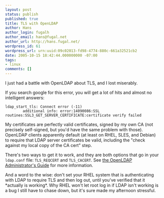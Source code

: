 ```yaml
---
layout: post
status: publish
published: true
title: TLS with OpenLDAP
author: Hans
author_login: fugalh
author_email: hans@fugal.net
author_url: http://hans.fugal.net/
wordpress_id: 61
wordpress_url: urn:uuid:09c02013-fd98-4774-880c-661a32521cb2
date: 2005-10-15 18:42:44.000000000 -07:00
tags:
- linux
comments: []
---
```

<p>I just had a battle with OpenLDAP about TLS, and I lost miserably. </p>

<p>If you search google for this error, you will get a lot of hits and almost no
intelligent answers:</p>

<pre><code>ldap_start_tls: Connect error (-11)
        additional info: error:14090086:SSL routines:SSL3_GET_SERVER_CERTIFICATE:certificate verify failed
</code></pre>

<p>My certificates are perfectly valid certificates, signed by my own CA (not
precisely self-signed, but you'd have the same problem with those). OpenLDAP
clients apparently default (at least on RHEL, SLES, and Debian) to require that
LDAP server certificates be valid, including the "check against my local copy
of the CA cert" step.</p>

<p>There's two ways to get it to work, and they are both options that go in your
<code>ldap.conf</code> file: <code>TLS_REQCERT</code> and <code>TLS_CACERT</code>. See <a href="http://www.openldap.org/doc/admin23/tls.html">the OpenLDAP
Administrator's Guide</a> for more
information. </p>

<p>And a word to the wise: don't set your RHEL system that is authenticating with
LDAP to require TLS and then log out, until you've verified that it *actually
is working*. Why RHEL won't let root log in if LDAP isn't working is a bug I
still have to chase down, but it's sure made my afternoon stressful.</p>
